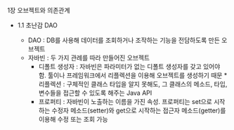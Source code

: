 1장 오브젝트와 의존관계
<ul>
	<li>1.1 초난감 DAO</li>
	<ul>
		<li>DAO : DB를 사용해 데이터를 조회하거나 조작하는 기능을 전담하도록 만든 오브젝트</li>
		<li>자바빈 : 두 가지 관례를 따라 만들어진 오브젝트
			<ul>
				<li>
					디폴트 생성자 : 자바빈은 파라미터가 없는 디폴트 생성자를 갖고 있어야 함. 툴이나 프레임워크에서 리플렉션을 이용해 오브젝트를 생성하기 때문   
					*리플렉션 : 구체적인 클래스 타입을 알지 못해도, 그 클래스의 메소드, 타입, 변수들을 접근할 수 있도록 해주는 Java API
				</li>
				<li>
					프로퍼티 : 자바빈이 노출하는 이름을 가진 속성.   
					프로퍼티는 set으로 시작하는 수정자 메소드(setter)와 get으로 시작하는 접근자 메소드(getter)를 이용해 수정 또는 조회 가능
				</li>
			</ul>
		</li>
	</ul>	
</ul>